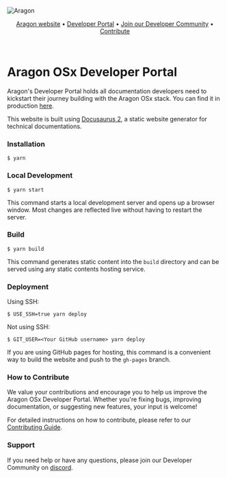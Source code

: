 ![Aragon](https://res.cloudinary.com/dacofvu8m/image/upload/v1677353961/Aragon%20CodeArena/osx_blue_logo_lqrvkr.png)

<p align="center">
  <a href="https://aragon.org/">Aragon website</a>
  •
  <a href="https://devs.aragon.org/">Developer Portal</a>
  •
  <a href="https://aragonproject.typeform.com/to/LngekEhU">Join our Developer Community</a>
  •
  <a href="https://aragonproject.typeform.com/dx-contribution">Contribute</a>
</p>

<br/>

# Aragon OSx Developer Portal

Aragon's Developer Portal holds all documentation developers need to kickstart their journey building with the Aragon OSx stack. You can find it in production [here](https://devs.aragon.org). 

This website is built using [Docusaurus 2](https://docusaurus.io/), a static website generator for technical documentations.

### Installation

```
$ yarn
```

### Local Development

```
$ yarn start
```

This command starts a local development server and opens up a browser window. Most changes are reflected live without having to restart the server.

### Build

```
$ yarn build
```

This command generates static content into the `build` directory and can be served using any static contents hosting service.

### Deployment

Using SSH:

```
$ USE_SSH=true yarn deploy
```

Not using SSH:

```
$ GIT_USER=<Your GitHub username> yarn deploy
```

If you are using GitHub pages for hosting, this command is a convenient way to build the website and push to the `gh-pages` branch.

### How to Contribute
We value your contributions and encourage you to help us improve the Aragon OSx Developer Portal. Whether you're fixing bugs, improving documentation, or suggesting new features, your input is welcome!

For detailed instructions on how to contribute, please refer to our [Contributing Guide](./CONTRIBUTION_GUIDE.md).

### Support
If you need help or have any questions, please join our Developer Community on [discord](https://discord.gg/aragon-672466989217873929).